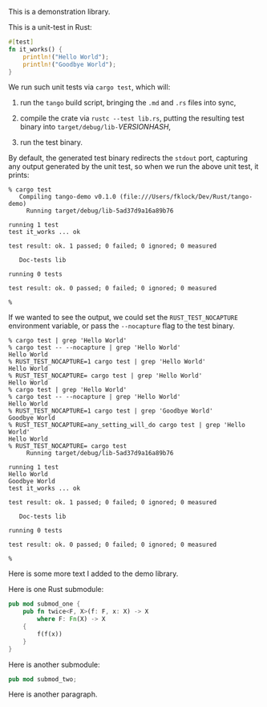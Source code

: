 This is a demonstration library.

This is a unit-test in Rust:

```rust
#[test]
fn it_works() {
    println!("Hello World");
    println!("Goodbye World");
}
```

We run such unit tests via `cargo test`, which will:

 1. run the `tango` build script, bringing the `.md` and `.rs` files
    into sync,

 2. compile the crate via `rustc --test lib.rs`, putting the resulting
    test binary into `target/debug/lib-`*VERSIONHASH*,

 3. run the test binary.

By default, the generated test binary redirects the `stdout` port,
capturing any output generated by the unit test, so when we run the
above unit test, it prints:

```text
% cargo test
   Compiling tango-demo v0.1.0 (file:///Users/fklock/Dev/Rust/tango-demo)
     Running target/debug/lib-5ad37d9a16a89b76

running 1 test
test it_works ... ok

test result: ok. 1 passed; 0 failed; 0 ignored; 0 measured

   Doc-tests lib

running 0 tests

test result: ok. 0 passed; 0 failed; 0 ignored; 0 measured

%
```

If we wanted to see the output, we could set the `RUST_TEST_NOCAPTURE`
environment variable, or pass the `--nocapture` flag to the test
binary.

```text
% cargo test | grep 'Hello World'
% cargo test -- --nocapture | grep 'Hello World'
Hello World
% RUST_TEST_NOCAPTURE=1 cargo test | grep 'Hello World'
Hello World
% RUST_TEST_NOCAPTURE= cargo test | grep 'Hello World'
Hello World
% cargo test | grep 'Hello World'
% cargo test -- --nocapture | grep 'Hello World'
Hello World
% RUST_TEST_NOCAPTURE=1 cargo test | grep 'Goodbye World'
Goodbye World
% RUST_TEST_NOCAPTURE=any_setting_will_do cargo test | grep 'Hello World'
Hello World
% RUST_TEST_NOCAPTURE= cargo test
     Running target/debug/lib-5ad37d9a16a89b76

running 1 test
Hello World
Goodbye World
test it_works ... ok

test result: ok. 1 passed; 0 failed; 0 ignored; 0 measured

   Doc-tests lib

running 0 tests

test result: ok. 0 passed; 0 failed; 0 ignored; 0 measured

%
```

Here is some more text I added to the demo library.

Here is one Rust submodule:

```rust
pub mod submod_one {
    pub fn twice<F, X>(f: F, x: X) -> X
        where F: Fn(X) -> X
    {
        f(f(x))
    }
}
```

Here is another submodule:

```rust
pub mod submod_two;
```

Here is another paragraph.
